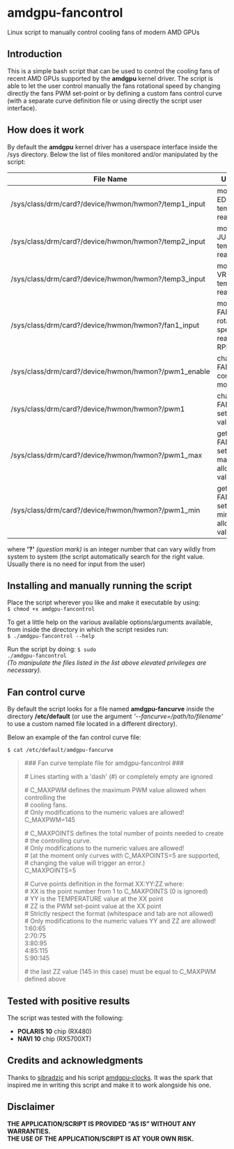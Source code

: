 # amdgpu-fancontrol
Linux script to manually control cooling fans of modern AMD GPUs

## Introduction

This is a simple bash script that can be used to control the cooling fans of recent AMD GPUs supported by the **amdgpu** kernel driver. The script is able to let the user control manually the fans rotational speed by changing directly the fans PWM set-point or by defining a custom fans control curve (with a separate curve definition file or using directly the script user interface).

## How does it work

By default the **amdgpu** kernel driver has a userspace interface inside the /sys directory. Below the list of files monitored and/or manipulated by the script:

| File Name | Used to... |
|---|---|
| /sys/class/drm/card?/device/hwmon/hwmon?/temp1_input | monitor the EDGE temperature reading |
| /sys/class/drm/card?/device/hwmon/hwmon?/temp2_input | monitor the JUNCTION temperature reading |
| /sys/class/drm/card?/device/hwmon/hwmon?/temp3_input | monitor the VRAM temperature reading |
| /sys/class/drm/card?/device/hwmon/hwmon?/fan1_input | monitor the FANS rotational speed reading in RPM |
| /sys/class/drm/card?/device/hwmon/hwmon?/pwm1_enable | change the FANS PWM control mode |
| /sys/class/drm/card?/device/hwmon/hwmon?/pwm1 | change the FANS PWM set-point value |
| /sys/class/drm/card?/device/hwmon/hwmon?/pwm1_max | get the FANS PWM set-point maximum allowed value |
| /sys/class/drm/card?/device/hwmon/hwmon?/pwm1_min | get the FANS PWM set-point minimum allowed value |

where **'?'** *(question mark)* is an integer number that can vary wildly from system to system (the script automatically search for the right value. Usually there is no need for input from the user)

## Installing and manually running the script

Place the script wherever you like and make it executable by using:  
<code>$ chmod +x amdgpu-fancontrol</code>

To get a little help on the various available options/arguments available, from inside the directory in which the script resides run:  
<code>$ ./amdgpu-fancontrol --help</code>

Run the script by doing:
<code>$ sudo ./amdgpu-fancontrol</code>  
*(To manipulate the files listed in the list above elevated privileges are necessary).*

## Fan control curve

By default the script looks for a file named **amdgpu-fancurve** inside the directory **/etc/default** (or use the argument *'--fancurve=/path/to/filename'* to use a custom named file located in a different directory).

Below an example of the fan control curve file:

<code>$ cat /etc/default/amdgpu-fancurve</code>

> \### Fan curve template file for amdgpu-fancontrol ###
> 
> \# Lines starting with a 'dash' (#) or completely empty are ignored
> 
> \# C_MAXPWM defines the maximum PWM value allowed when controlling the  
> \# cooling fans.  
> \# Only modifications to the numeric values are allowed!  
> C_MAXPWM=145
> 
> \# C_MAXPOINTS defines the total number of points needed to create  
> \# the controlling curve.  
> \# Only modifications to the numeric values are allowed!  
> \# (at the moment only curves with C_MAXPOINTS=5 are supported,  
> \# changing the value will trigger an error.)  
> C_MAXPOINTS=5
> 
> \# Curve points definition in the format XX:YY:ZZ where:  
> \# XX is the point number from 1 to C_MAXPOINTS (0 is ignored)  
> \# YY is the TEMPERATURE value at the XX point  
> \# ZZ is the PWM set-point value at the XX point  
> \# Strictly respect the format (whitespace and tab are not allowed)  
> \# Only modifications to the numeric values YY and ZZ are allowed!  
> 1:60:65  
> 2:70:75  
> 3:80:95  
> 4:85:115  
> 5:90:145  
> 
> \# the last ZZ value (145 in this case) must be equal to C_MAXPWM defined above

## Tested with positive results

The script was tested with the following:
- **POLARIS 10** chip (RX480)
- **NAVI 10** chip (RX5700XT)

## Credits and acknowledgments
Thanks to [sibradzic](https://github.com/sibradzic) and his script [amdgpu-clocks](https://github.com/sibradzic/amdgpu-clocks). It was the spark that inspired me in writing this script and make it to work alongside his one.

## Disclaimer
**THE APPLICATION/SCRIPT IS PROVIDED “AS IS” WITHOUT ANY WARRANTIES.**  
**THE USE OF THE APPLICATION/SCRIPT IS AT YOUR OWN RISK.**
